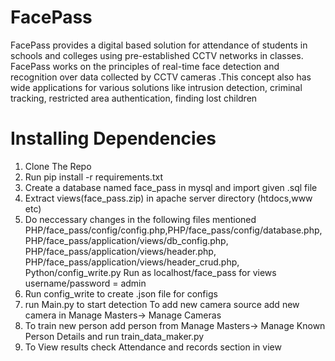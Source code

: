# FacePass
FacePass provides a digital based solution for attendance of students in schools and  colleges using pre-established CCTV networks in classes. FacePass works on the principles of real-time face detection and recognition over  data collected by CCTV cameras .This concept also has wide applications for various  solutions like intrusion detection, criminal tracking, restricted area authentication,  finding lost children
# Installing Dependencies
  1) Clone The Repo
  2) Run pip install -r requirements.txt 
  3) Create a database named face_pass in mysql and import given .sql file
  4) Extract views(face_pass.zip) in apache server directory (htdocs,www etc)
  5) Do neccessary changes in the following files mentioned
      PHP/face_pass/config/config.php,PHP/face_pass/config/database.php,
      PHP/face_pass/application/views/db_config.php, PHP/face_pass/application/views/header.php,
      PHP/face_pass/application/views/header_crud.php, Python/config_write.py
      Run as localhost/face_pass for views 
      username/password = admin
  6) Run config_write to create .json file for configs
  7) run Main.py to start detection
    To add new camera source add new camera in Manage Masters-> Manage Cameras
  8) To train new person add person from Manage Masters-> Manage Known Person Details and run train_data_maker.py
  9) To View results check Attendance and records section in view
 

